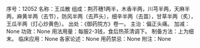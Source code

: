 序号：12052
名称：王瓜散
组成：荆芥穗1两半，木香半两，川芎半两，天麻半两，麻黄半两（去节），防风半两（去芦头），细辛半两（去苗），甘草半两（炙），王瓜半两（灯心炒黄色）。
出处：《御药院方》卷一。
主治：偏正头痛。
加减：None
功效：None
用法用量：每服2-3钱，食后热茶清调下。
制备方法：上为细末。
临床应用：None
各家论述：None
用药禁忌：None
附注：None

